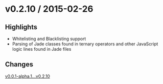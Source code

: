 # v0.2.10 / 2015-02-26

## Highlights
* Whitelisting and Blacklisting support
* Parsing of Jade classes found in ternary operators and other JavaScript logic lines found in Jade files

## Changes
[v0.0.1-alpha.1...v0.2.10](https://github.com/benedfit/stylperjade/compare/master@%7B6day%7D...v0.2.10)
